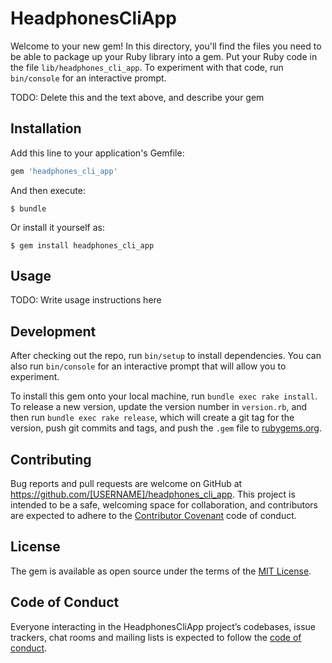 # HeadphonesCliApp

Welcome to your new gem! In this directory, you'll find the files you need to be able to package up your Ruby library into a gem. Put your Ruby code in the file `lib/headphones_cli_app`. To experiment with that code, run `bin/console` for an interactive prompt.

TODO: Delete this and the text above, and describe your gem

## Installation

Add this line to your application's Gemfile:

```ruby
gem 'headphones_cli_app'
```

And then execute:

    $ bundle

Or install it yourself as:

    $ gem install headphones_cli_app

## Usage

TODO: Write usage instructions here

## Development

After checking out the repo, run `bin/setup` to install dependencies. You can also run `bin/console` for an interactive prompt that will allow you to experiment.

To install this gem onto your local machine, run `bundle exec rake install`. To release a new version, update the version number in `version.rb`, and then run `bundle exec rake release`, which will create a git tag for the version, push git commits and tags, and push the `.gem` file to [rubygems.org](https://rubygems.org).

## Contributing

Bug reports and pull requests are welcome on GitHub at https://github.com/[USERNAME]/headphones_cli_app. This project is intended to be a safe, welcoming space for collaboration, and contributors are expected to adhere to the [Contributor Covenant](http://contributor-covenant.org) code of conduct.

## License

The gem is available as open source under the terms of the [MIT License](https://opensource.org/licenses/MIT).

## Code of Conduct

Everyone interacting in the HeadphonesCliApp project’s codebases, issue trackers, chat rooms and mailing lists is expected to follow the [code of conduct](https://github.com/[USERNAME]/headphones_cli_app/blob/master/CODE_OF_CONDUCT.md).
